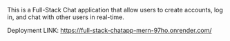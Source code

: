 This is a Full-Stack Chat application that allow users to create accounts, log in, and chat with other users in real-time.

Deployment LINK: https://full-stack-chatapp-mern-97ho.onrender.com/
